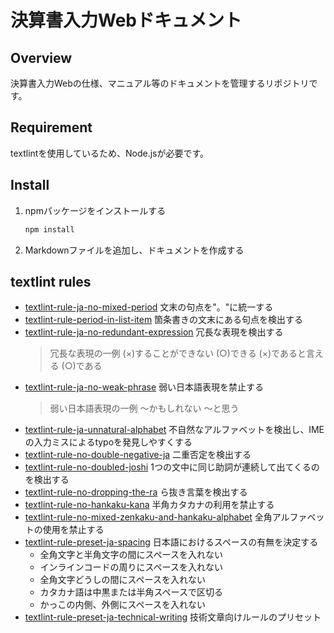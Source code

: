 # 決算書入力Webドキュメント

## Overview

決算書入力Webの仕様、マニュアル等のドキュメントを管理するリポジトリです。

## Requirement

textlintを使用しているため、Node.jsが必要です。

## Install

1. npmパッケージをインストールする
   ```cmd
   npm install
   ```
1. Markdownファイルを追加し、ドキュメントを作成する

## textlint rules

<!-- textlint-disable -->
- [textlint-rule-ja-no-mixed-period](https://github.com/textlint-ja/textlint-rule-ja-no-mixed-period)
  文末の句点を"。"に統一する
- [textlint-rule-period-in-list-item](https://github.com/textlint-rule/textlint-rule-period-in-list-item)
  箇条書きの文末にある句点を検出する
- [textlint-rule-ja-no-redundant-expression](https://github.com/textlint-ja/textlint-rule-ja-no-redundant-expression)
  冗長な表現を検出する
  > 冗長な表現の一例
  > (×)することができない (○)できる
  > (×)であると言える (○)である
- [textlint-rule-ja-no-weak-phrase](https://github.com/textlint-ja/textlint-rule-ja-no-weak-phrase)
  弱い日本語表現を禁止する
  > 弱い日本語表現の一例
  > ～かもしれない ～と思う
- [textlint-rule-ja-unnatural-alphabet](https://github.com/textlint-ja/textlint-rule-ja-unnatural-alphabet)
  不自然なアルファベットを検出し、IMEの入力ミスによるtypoを発見しやすくする
- [textlint-rule-no-double-negative-ja](https://github.com/textlint-ja/textlint-rule-no-double-negative-ja)
  二重否定を検出する
- [textlint-rule-no-doubled-joshi](https://github.com/textlint-ja/textlint-rule-no-doubled-joshi)
  1つの文中に同じ助詞が連続して出てくるのを検出する
- [textlint-rule-no-dropping-the-ra](https://github.com/textlint-ja/textlint-rule-no-dropping-the-ra)
  ら抜き言葉を検出する
- [textlint-rule-no-hankaku-kana](https://github.com/textlint-ja/textlint-rule-no-hankaku-kana)
  半角カタカナの利用を禁止する
- [textlint-rule-no-mixed-zenkaku-and-hankaku-alphabet](https://github.com/textlint-ja/textlint-rule-no-mixed-zenkaku-and-hankaku-alphabet)
  全角アルファベットの使用を禁止する
- [textlint-rule-preset-ja-spacing](https://github.com/textlint-ja/textlint-rule-preset-ja-spacing)
  日本語におけるスペースの有無を決定する
  - 全角文字と半角文字の間にスペースを入れない
  - インラインコードの周りにスペースを入れない
  - 全角文字どうしの間にスペースを入れない
  - カタカナ語は中黒または半角スペースで区切る
  - かっこの内側、外側にスペースを入れない
- [textlint-rule-preset-ja-technical-writing](https://github.com/textlint-ja/textlint-rule-preset-ja-technical-writing)
  技術文章向けルールのプリセット
<!-- textlint-enable -->